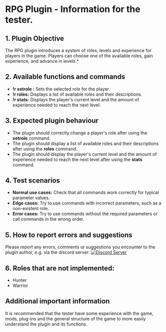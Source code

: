 # RPG Plugin - Information for the tester.

## 1. Plugin Objective 

The RPG plugin introduces a system of roles, levels and experience for players in the game. Players can choose one of the available roles, gain experience, and advance in levels.*

## 2. Available functions and commands

- **!r setrole <roleName>:** Sets the selected role for the player.
- **!r roles:** Displays a list of available roles and their descriptions.
- **!r stats:** Displays the player's current level and the amount of experience needed to reach the next level.

## 3. Expected plugin behaviour

- The plugin should correctly change a player's role after using the **setrole** command.
- The plugin should display a list of available roles and their descriptions after using the **roles** command.
- The plugin should display the player's current level and the amount of experience needed to reach the next level after using the **stats** command.

## 4. Test scenarios

- **Normal use cases:** Check that all commands work correctly for typical parameter values.
- **Edge cases:** Try to use commands with incorrect parameters, such as a non-existent role.
- **Error cases:** Try to use commands without the required parameters or call commands in the wrong order.

## 5. How to report errors and suggestions

Please report any errors, comments or suggestions you encounter to the plugin author, e.g. via the discord server: 
<a href="https://discord.gg/AVQ347un9x">
    <img src="https://discordapp.com/api/guilds/1008603013025374208/widget.png?style=banner2" alt="Discord Server">
  </a>

## 6. Roles that are not implemented:

- Hunter
- Warrior

## Additional important information

It is recommended that the tester have some experience with the game, mods, plug-ins and the general structure of the game to more easily understand the plugin and its functions.

